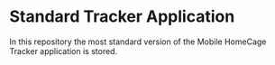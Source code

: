 # Standard Tracker Application

In this repository the most standard version of the Mobile HomeCage Tracker application is stored.
